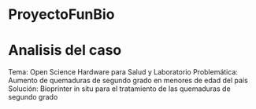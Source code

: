 # ProyectoFunBio




# Analisis del caso 
Tema: Open Science Hardware para Salud y Laboratorio
Problemática: Aumento de quemaduras de segundo grado en menores de edad del país
Solución: Bioprinter in situ para el tratamiento de las quemaduras de segundo grado
